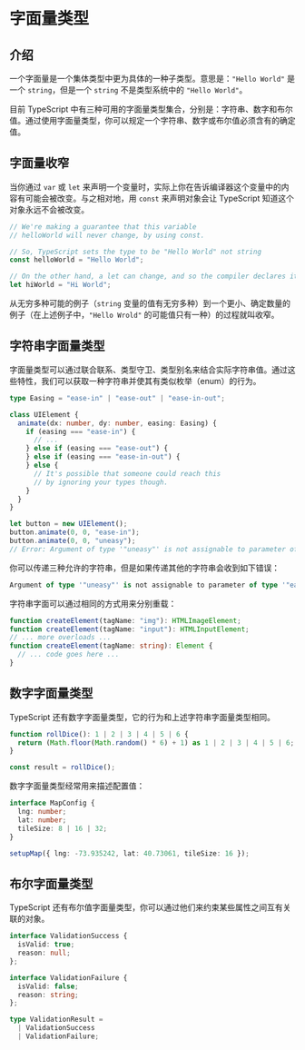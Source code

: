 # 字面量类型

## 介绍

一个字面量是一个集体类型中更为具体的一种子类型。意思是：`"Hello World"` 是一个 `string`，但是一个 `string` 不是类型系统中的 `"Hello World"`。

目前 TypeScript 中有三种可用的字面量类型集合，分别是：字符串、数字和布尔值。通过使用字面量类型，你可以规定一个字符串、数字或布尔值必须含有的确定值。

## 字面量收窄

当你通过 `var` 或 `let` 来声明一个变量时，实际上你在告诉编译器这个变量中的内容有可能会被改变。与之相对地，用 `const` 来声明对象会让 TypeScript 知道这个对象永远不会被改变。

```TypeScript
// We're making a guarantee that this variable
// helloWorld will never change, by using const.

// So, TypeScript sets the type to be "Hello World" not string
const helloWorld = "Hello World";

// On the other hand, a let can change, and so the compiler declares it a string
let hiWorld = "Hi World";
```

从无穷多种可能的例子（`string` 变量的值有无穷多种）到一个更小、确定数量的例子（在上述例子中，`"Hello Wrold"` 的可能值只有一种）的过程就叫收窄。

## 字符串字面量类型

字面量类型可以通过联合联系、类型守卫、类型别名来结合实际字符串值。通过这些特性，我们可以获取一种字符串并使其有类似枚举（enum）的行为。

```TypeScript
type Easing = "ease-in" | "ease-out" | "ease-in-out";

class UIElement {
  animate(dx: number, dy: number, easing: Easing) {
    if (easing === "ease-in") {
      // ...
    } else if (easing === "ease-out") {
    } else if (easing === "ease-in-out") {
    } else {
      // It's possible that someone could reach this
      // by ignoring your types though.
    }
  }
}

let button = new UIElement();
button.animate(0, 0, "ease-in");
button.animate(0, 0, "uneasy");
// Error: Argument of type '"uneasy"' is not assignable to parameter of type 'Easing'.
```

你可以传递三种允许的字符串，但是如果传递其他的字符串会收到如下错误：

```TypeScript
Argument of type '"uneasy"' is not assignable to parameter of type '"ease-in" | "ease-out" | "ease-in-out"'
```

字符串字面可以通过相同的方式用来分别重载：

```TypeScript
function createElement(tagName: "img"): HTMLImageElement;
function createElement(tagName: "input"): HTMLInputElement;
// ... more overloads ...
function createElement(tagName: string): Element {
  // ... code goes here ...
}
```

## 数字字面量类型

TypeScript 还有数字字面量类型，它的行为和上述字符串字面量类型相同。

```TypeScript
function rollDice(): 1 | 2 | 3 | 4 | 5 | 6 {
  return (Math.floor(Math.random() * 6) + 1) as 1 | 2 | 3 | 4 | 5 | 6;
}

const result = rollDice();
```

数字字面量类型经常用来描述配置值：

```TypeScript
interface MapConfig {
  lng: number;
  lat: number;
  tileSize: 8 | 16 | 32;
}

setupMap({ lng: -73.935242, lat: 40.73061, tileSize: 16 });
```

## 布尔字面量类型

TypeScript 还有布尔值字面量类型，你可以通过他们来约束某些属性之间互有关联的对象。

```TypeScript
interface ValidationSuccess {
  isValid: true;
  reason: null;
};

interface ValidationFailure {
  isValid: false;
  reason: string;
};

type ValidationResult =
  | ValidationSuccess
  | ValidationFailure;
```

